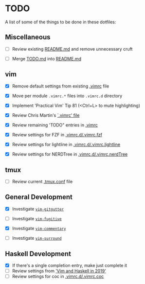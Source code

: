 # TODO

A list of some of the things to be done in these dotfiles:

## Miscellaneous

- [ ] Review existing [README.md](README.md) and remove unnecessary cruft
- [ ] Merge [TODO.md](TODO.md) into [README.md](README.md)


## vim

- [x] Remove default settings from existing [.vimrc](.vimrc) file
- [x] Move per module `.vimrc.*` files into `.vimrc.d` directory
- [x] Implement 'Practical Vim' Tip 81 (<Ctrl+L> to mute highlighting)
- [x] Review Chris Martin's [`.vimrc'
file](https://github.com/chris-martin/home/blob/master/.vimrc)
- [x] Review remaining 'TODO" entries in [.vimrc](.vimrc)
- [x] Review settings for FZF in [.vimrc.d/.vimrc.fzf](.vimrc.d/.vimrc.fzf)
- [x] Review settings for lightline in [.vimrc.d/.vimrc.lightline](.vimrc.d/.vimrc.lightline)
- [x] Review settings for NERDTree in [.vimrc.d/.vimrc.nerdTree](.vimrc.d/.vimrc.nerdtree)


## tmux

- [ ] Review current [.tmux.conf](.tmux.conf) file


## General Development

- [x] Investigate [`vim-gitgutter`](https://github.com/airblade/vim-gitgutter.git)
- [ ] Investigate [`vim-fugitive`](https://github.com/tpope/vim-fugitive)
- [x] Investigate [`vim-commentary`](https://github.com/tpope/vim-commentary)
- [ ] Investigate [`vim-surround`](https://github.com/tpope/vim-surround)


## Haskell Development

- [x] If there's a single completion entry, make <CR> just complete it
- [ ] Review settings from ['Vim and Haskell in
2019'](http://marco-lopes.com/articles/Vim-and-Haskell-in-2019/)
- [ ] Review settings for coc in [.vimrc.d/.vimrc.coc](.vimrc.d/.vimrc.coc)